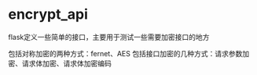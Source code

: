# encrypt_api
flask定义一些简单的接口，主要用于测试一些需要加密接口的地方

包括对称加密的两种方式：fernet、AES
包括接口加密的几种方式：请求参数加密、请求体加密、请求体加密编码
